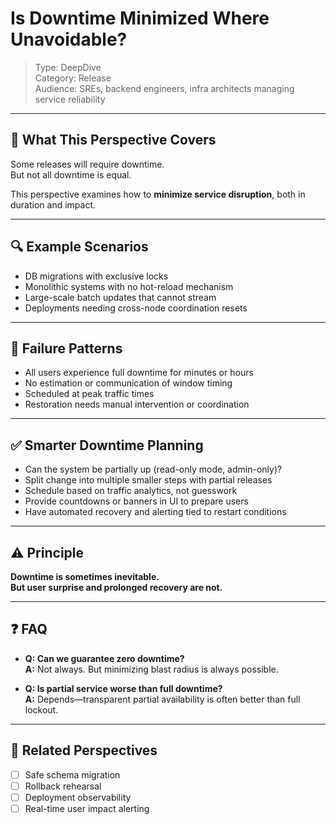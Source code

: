 # Is Downtime Minimized Where Unavoidable?

> Type: DeepDive  
> Category: Release  
> Audience: SREs, backend engineers, infra architects managing service reliability

---

## 🧠 What This Perspective Covers

Some releases will require downtime.  
But not all downtime is equal.

This perspective examines how to **minimize service disruption**, both in duration and impact.

---

## 🔍 Example Scenarios

- DB migrations with exclusive locks  
- Monolithic systems with no hot-reload mechanism  
- Large-scale batch updates that cannot stream  
- Deployments needing cross-node coordination resets

---

## 🚨 Failure Patterns

- All users experience full downtime for minutes or hours  
- No estimation or communication of window timing  
- Scheduled at peak traffic times  
- Restoration needs manual intervention or coordination

---

## ✅ Smarter Downtime Planning

- Can the system be partially up (read-only mode, admin-only)?  
- Split change into multiple smaller steps with partial releases  
- Schedule based on traffic analytics, not guesswork  
- Provide countdowns or banners in UI to prepare users  
- Have automated recovery and alerting tied to restart conditions

---

## ⚠️ Principle

**Downtime is sometimes inevitable.  
But user surprise and prolonged recovery are not.**

---

## ❓ FAQ

- **Q: Can we guarantee zero downtime?**  
  **A:** Not always. But minimizing blast radius is always possible.

- **Q: Is partial service worse than full downtime?**  
  **A:** Depends—transparent partial availability is often better than full lockout.

---

## 🔗 Related Perspectives

- [ ] Safe schema migration  
- [ ] Rollback rehearsal  
- [ ] Deployment observability  
- [ ] Real-time user impact alerting
